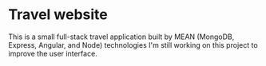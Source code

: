 # Travel website

This is a small full-stack travel application built by MEAN (MongoDB, Express, Angular, and Node) technologies
I'm still working on this project to improve the user interface.

